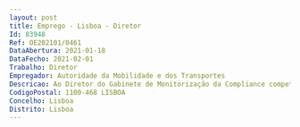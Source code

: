 ```yaml
--- 
layout: post
title: Emprego - Lisboa - Diretor
Id: 83948
Ref: OE202101/0461
DataAbertura: 2021-01-18
DataFecho: 2021-02-01
Trabalho: Diretor
Empregador: Autoridade da Mobilidade e dos Transportes
Descricao: Ao Diretor do Gabinete de Monitorização da Compliance compete, reportando ao Conselho de Administração, a organização e gestão do gabinete, assegurando no desempenho das suas funções, designadamente a monitorização da compliance da atividade operacional da AMT com as exigências legais, regulamentares, estatutárias, éticas e de conduta que, a cada momento, lhes são aplicáveis, no quadro do ambiente de controlo e supervisão institucional definido pelo normativo legal nacional e europeu a que a entidade reguladora se encontra sujeita.
CodigoPostal: 1100-468 LISBOA
Concelho: Lisboa
Distrito: Lisboa
--- 
```

